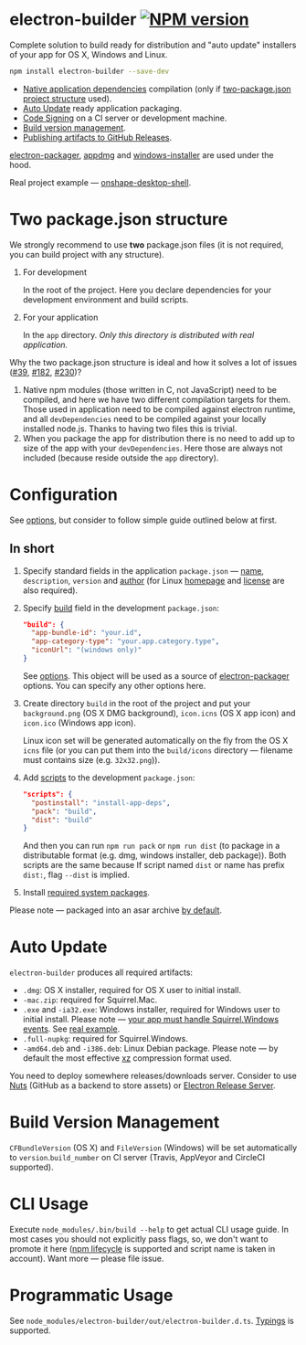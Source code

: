 # electron-builder [![NPM version][npm-image]][npm-url]
Complete solution to build ready for distribution and "auto update" installers of your app for OS X, Windows and Linux.

```sh
npm install electron-builder --save-dev
```

* [Native application dependencies](http://electron.atom.io/docs/latest/tutorial/using-native-node-modules/) compilation (only if [two-package.json project structure](#two-packagejson-structure) used).
* [Auto Update](#auto-update) ready application packaging.
* [Code Signing](https://github.com/electron-userland/electron-builder/wiki/Code-Signing) on a CI server or development machine.
* [Build version management](#build-version-management).
* [Publishing artifacts to GitHub Releases](https://github.com/electron-userland/electron-builder/wiki/Publishing-Artifacts).

[electron-packager](https://github.com/electron-userland/electron-packager),
[appdmg](https://github.com/LinusU/node-appdmg) and
[windows-installer](https://github.com/electron/windows-installer) are used under the hood.

Real project example — [onshape-desktop-shell](https://github.com/develar/onshape-desktop-shell).

# Two package.json structure

We strongly recommend to use **two** package.json files (it is not required, you can build project with any structure).

1. For development

   In the root of the project.
  Here you declare dependencies for your development environment and build scripts.

2. For your application

   In the `app` directory. *Only this directory is distributed with real application.*

Why the two package.json structure is ideal and how it solves a lot of issues
([#39](https://github.com/electron-userland/electron-builder/issues/39),
[#182](https://github.com/electron-userland/electron-builder/issues/182),
[#230](https://github.com/electron-userland/electron-builder/issues/230))?

1. Native npm modules (those written in C, not JavaScript) need to be compiled, and here we have two different compilation targets for them. Those used in application need to be compiled against electron runtime, and all `devDependencies` need to be compiled against your locally installed node.js. Thanks to having two files this is trivial.
2. When you package the app for distribution there is no need to add up to size of the app with your `devDependencies`. Here those are always not included (because reside outside the `app` directory).

# Configuration

See [options](https://github.com/electron-userland/electron-builder/wiki/Options), but consider to follow simple guide outlined below at first.

## In short
1. Specify standard fields in the application `package.json` — [name](https://github.com/electron-userland/electron-builder/wiki/Options#AppMetadata-name), `description`, `version` and [author](https://docs.npmjs.com/files/package.json#people-fields-author-contributors) (for Linux [homepage](https://github.com/electron-userland/electron-builder/wiki/Options#AppMetadata-homepage) and [license](https://github.com/electron-userland/electron-builder/wiki/Options#AppMetadata-license) are also required).

2. Specify [build](https://github.com/electron-userland/electron-builder/wiki/Options#build) field in the development `package.json`:
    ```json
    "build": {
      "app-bundle-id": "your.id",
      "app-category-type": "your.app.category.type",
      "iconUrl": "(windows only)"
    }
    ```
   See [options](https://github.com/electron-userland/electron-builder/wiki/Options). This object will be used as a source of [electron-packager](https://www.npmjs.com/package/electron-packager#packageropts-callback) options. You can specify any other options here.

3. Create directory `build` in the root of the project and put your `background.png` (OS X DMG background), `icon.icns` (OS X app icon) and `icon.ico` (Windows app icon).

   <a id="user-content-linuxIcon" class="anchor" href="#linuxIcon" aria-hidden="true"></a>Linux icon set will be generated automatically on the fly from the OS X `icns` file (or you can put them into the `build/icons` directory — filename must contains size (e.g. `32x32.png`)).

4. Add [scripts](https://docs.npmjs.com/cli/run-script) to the development `package.json`:
    ```json
    "scripts": {
      "postinstall": "install-app-deps",
      "pack": "build",
      "dist": "build"
    }
    ```
    And then you can run `npm run pack` or `npm run dist` (to package in a distributable format (e.g. dmg, windows installer, deb package)).
    Both scripts are the same because If script named `dist` or name has prefix `dist:`, flag `--dist` is implied.

5. Install [required system packages](https://github.com/electron-userland/electron-builder/wiki/Multi-Platform-Build).

Please note — packaged into an asar archive [by default](https://github.com/electron-userland/electron-builder/wiki/Options#BuildMetadata-asar).

# Auto Update
`electron-builder` produces all required artifacts:

* `.dmg`: OS X installer, required for OS X user to initial install.
* `-mac.zip`: required for Squirrel.Mac.
* `.exe` and `-ia32.exe`: Windows installer, required for Windows user to initial install. Please note — [your app must handle Squirrel.Windows events](https://github.com/electronjs/windows-installer#handling-squirrel-events). See [real example](https://github.com/develar/onshape-desktop-shell/blob/master/src/WinSquirrelStartupEventHandler.ts).
* `.full-nupkg`: required for Squirrel.Windows.
* `-amd64.deb` and `-i386.deb`: Linux Debian package. Please note — by default the most effective [xz](https://en.wikipedia.org/wiki/Xz) compression format used.

You need to deploy somewhere releases/downloads server.
Consider to use [Nuts](https://github.com/GitbookIO/nuts) (GitHub as a backend to store assets) or [Electron Release Server](https://github.com/ArekSredzki/electron-release-server).

# Build Version Management
`CFBundleVersion` (OS X) and `FileVersion` (Windows) will be set automatically to `version`.`build_number` on CI server (Travis, AppVeyor and CircleCI supported).

# CLI Usage
Execute `node_modules/.bin/build --help` to get actual CLI usage guide.
In most cases you should not explicitly pass flags, so, we don't want to promote it here ([npm lifecycle](https://docs.npmjs.com/misc/scripts#current-lifecycle-event) is supported and script name is taken in account).
Want more — please file issue.

# Programmatic Usage
See `node_modules/electron-builder/out/electron-builder.d.ts`. [Typings](https://github.com/Microsoft/TypeScript/wiki/Typings-for-npm-packages) is supported.

[npm-url]: https://npmjs.org/package/electron-builder
[npm-image]: http://img.shields.io/npm/v/electron-builder.svg
